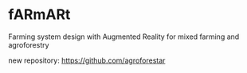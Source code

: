 # fARmARt
Farming system design with Augmented Reality for mixed farming and agroforestry

new repository: https://github.com/agroforestar
